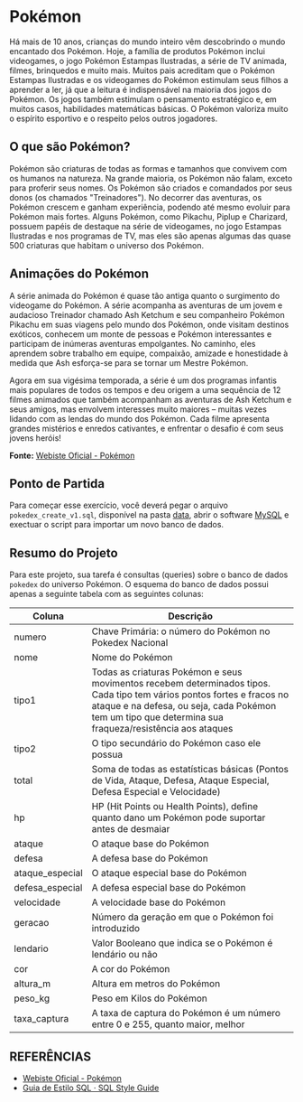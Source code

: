 # Pokémon





Há mais de 10 anos, crianças do mundo inteiro vêm descobrindo o mundo encantado dos Pokémon. Hoje, a família de produtos Pokémon inclui videogames, o jogo Pokémon Estampas Ilustradas, a série de TV animada, filmes, brinquedos e muito mais. Muitos pais acreditam que o Pokémon Estampas Ilustradas e os videogames do Pokémon estimulam seus filhos a aprender a ler, já que a leitura é indispensável na maioria dos jogos do Pokémon. Os jogos também estimulam o pensamento estratégico e, em muitos casos, habilidades matemáticas básicas. O Pokémon valoriza muito o espírito esportivo e o respeito pelos outros jogadores.

## O que são Pokémon?
Pokémon são criaturas de todas as formas e tamanhos que convivem com os humanos na natureza. Na grande maioria, os Pokémon não falam, exceto para proferir seus nomes. Os Pokémon são criados e comandados por seus donos (os chamados "Treinadores"). No decorrer das aventuras, os Pokémon crescem e ganham experiência, podendo até mesmo evoluir para Pokémon mais fortes. Alguns Pokémon, como Pikachu, Piplup e Charizard, possuem papéis de destaque na série de videogames, no jogo Estampas Ilustradas e nos programas de TV, mas eles são apenas algumas das quase 500 criaturas que habitam o universo dos Pokémon.

## Animações do Pokémon
A série animada do Pokémon é quase tão antiga quanto o surgimento do videogame do Pokémon. A série acompanha as aventuras de um jovem e audacioso Treinador chamado Ash Ketchum e seu companheiro Pokémon Pikachu em suas viagens pelo mundo dos Pokémon, onde visitam destinos exóticos, conhecem um monte de pessoas e Pokémon interessantes e participam de inúmeras aventuras empolgantes. No caminho, eles aprendem sobre trabalho em equipe, compaixão, amizade e honestidade à medida que Ash esforça-se para se tornar um Mestre Pokémon.

Agora em sua vigésima temporada, a série é um dos programas infantis mais populares de todos os tempos e deu origem a uma sequência de 12 filmes animados que também acompanham as aventuras de Ash Ketchum e seus amigos, mas envolvem interesses muito maiores – muitas vezes lidando com as lendas do mundo dos Pokémon. Cada filme apresenta grandes mistérios e enredos cativantes, e enfrentar o desafio é com seus jovens heróis!

**Fonte:** [Webiste Oficial - Pokémon](https://www.pokemon.com/br/guia-para-pais/)


## Ponto de Partida
Para começar esse exercício, você deverá pegar o arquivo `pokedex_create_v1.sql`, disponível na pasta [data](data/), abrir o software [MySQL](https://www.mysql.com/products/workbench/) e exectuar o script para importar um novo banco de dados.


## Resumo do Projeto

Para este projeto, sua tarefa é consultas (queries) sobre o banco de dados `pokedex` do universo Pokémon. O esquema do banco de dados possui apenas a seguinte tabela com as seguintes colunas:

| Coluna          | Descrição                                                                                                                                                                                                                        |
|-----------------|----------------------------------------------------------------------------------------------------------------------------------------------------------------------------------------------------------------------------------|
| numero          | Chave Primária: o número do Pokémon no Pokedex Nacional                                                                                                                                                                          |
| nome            | Nome do Pokémon                                                                                                                                                                                                                  |
| tipo1           | Todas as criaturas Pokémon e seus movimentos recebem determinados tipos. Cada tipo tem vários pontos fortes e fracos no ataque e na defesa, ou seja, cada Pokémon tem um tipo que determina sua fraqueza/resistência aos ataques |
| tipo2           | O tipo secundário do Pokémon caso ele possua                                                                                                                                                                                     |
| total           | Soma de todas as estatísticas básicas (Pontos de Vida, Ataque, Defesa, Ataque Especial, Defesa Especial e Velocidade)                                                                                                            |
| hp              | HP (Hit Points ou Health Points), define quanto dano um Pokémon pode suportar antes de desmaiar                                                                                                                                  |
| ataque          | O ataque base do Pokémon                                                                                                                                                                                                         |
| defesa          | A defesa base do Pokémon                                                                                                                                                                                                         |
| ataque_especial | O ataque especial base do Pokémon                                                                                                                                                                                                |
| defesa_especial | A defesa especial base do Pokémon                                                                                                                                                                                                |
| velocidade      | A velocidade base do Pokémon                                                                                                                                                                                                     |
| geracao         | Número da geração em que o Pokémon foi introduzido                                                                                                                                                                               |
| lendario        | Valor Booleano que indica se o Pokémon é lendário ou não                                                                                                                                                                         |
| cor             | A cor do Pokémon                                                                                                                                                                                                                 |
| altura_m        | Altura em metros do Pokémon                                                                                                                                                                                                      |
| peso_kg         | Peso em Kilos do Pokémon                                                                                                                                                                                                         |
| taxa_captura | A taxa de captura do Pokémon é um número entre 0 e 255, quanto maior, melhor |





## REFERÊNCIAS

* [Webiste Oficial - Pokémon](https://www.pokemon.com/br/guia-para-pais/)
* [Guia de Estilo SQL · SQL Style Guide](https://www.sqlstyle.guide/pt-br/)







